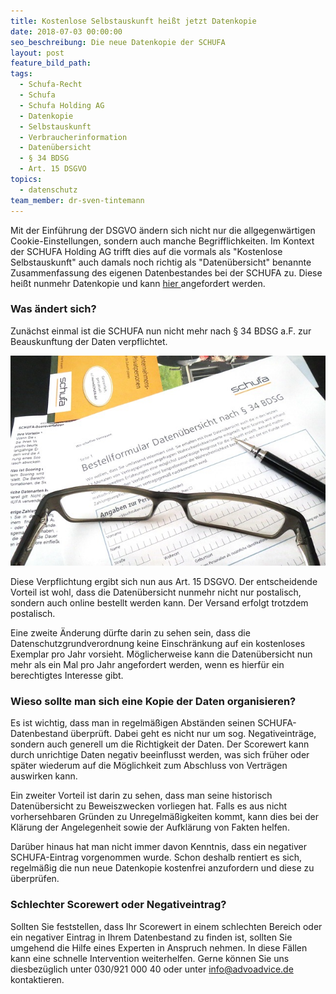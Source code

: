 ```yaml
---
title: Kostenlose Selbstauskunft heißt jetzt Datenkopie
date: 2018-07-03 00:00:00
seo_beschreibung: Die neue Datenkopie der SCHUFA
layout: post
feature_bild_path:
tags:
  - Schufa-Recht
  - Schufa
  - Schufa Holding AG
  - Datenkopie
  - Selbstauskunft
  - Verbraucherinformation
  - Datenübersicht
  - § 34 BDSG
  - Art. 15 DSGVO
topics:
  - datenschutz
team_member: dr-sven-tintemann
---
```


Mit der Einf&uuml;hrung der DSGVO &auml;ndern sich nicht nur die allgegenw&auml;rtigen Cookie-Einstellungen, sondern auch manche Begrifflichkeiten. Im Kontext der SCHUFA Holding AG trifft dies auf die vormals als "Kostenlose Selbstauskunft" auch damals noch richtig als "Daten&uuml;bersicht" benannte Zusammenfassung des eigenen Datenbestandes bei der SCHUFA zu. Diese hei&szlig;t nunmehr Datenkopie und kann [hier ](https://www.meineschufa.de/index.php?site=11_3)angefordert werden.

### Was &auml;ndert sich?

Zun&auml;chst einmal ist die SCHUFA nun nicht mehr nach &sect; 34 BDSG a.F. zur Beauskunftung der Daten verpflichtet.

![Bestellformalat Datenübersicht nach § 34 BDSG](/uploads/data-858360-640-6.jpg "Altes Bestellformular")

Diese Verpflichtung ergibt sich nun aus Art. 15 DSGVO. Der entscheidende Vorteil ist wohl, dass die Daten&uuml;bersicht nunmehr nicht nur postalisch, sondern auch online bestellt werden kann. Der Versand erfolgt trotzdem postalisch.

Eine zweite &Auml;nderung d&uuml;rfte darin zu sehen sein, dass die Datenschutzgrundverordnung keine Einschr&auml;nkung auf ein kostenloses Exemplar pro Jahr vorsieht. M&ouml;glicherweise kann die Daten&uuml;bersicht nun mehr als ein Mal pro Jahr angefordert werden, wenn es hierf&uuml;r ein berechtigtes Interesse gibt.

### Wieso sollte man sich eine Kopie der Daten organisieren?

Es ist wichtig, dass man in regelm&auml;&szlig;igen Abst&auml;nden seinen SCHUFA-Datenbestand &uuml;berpr&uuml;ft. Dabei geht es nicht nur um sog. Negativeintr&auml;ge, sondern auch generell um die Richtigkeit der Daten. Der Scorewert kann durch unrichtige Daten negativ beeinflusst werden, was sich fr&uuml;her oder sp&auml;ter wiederum auf die M&ouml;glichkeit zum Abschluss von Vertr&auml;gen auswirken kann.

Ein zweiter Vorteil ist darin zu sehen, dass man seine historisch Daten&uuml;bersicht zu Beweiszwecken vorliegen hat. Falls es aus nicht vorhersehbaren Gr&uuml;nden zu Unregelm&auml;&szlig;igkeiten kommt, kann dies bei der Kl&auml;rung der Angelegenheit sowie der Aufkl&auml;rung von Fakten helfen.

Dar&uuml;ber hinaus hat man nicht immer davon Kenntnis, dass ein negativer SCHUFA-Eintrag vorgenommen wurde. Schon deshalb rentiert es sich, regelm&auml;&szlig;ig die nun neue Datenkopie kostenfrei anzufordern und diese zu &uuml;berpr&uuml;fen.

### Schlechter Scorewert oder Negativeintrag?

Sollten Sie feststellen, dass Ihr Scorewert in einem schlechten Bereich oder ein negativer Eintrag in Ihrem Datenbestand zu finden ist, sollten Sie umgehend die Hilfe eines Experten in Anspruch nehmen. In diese F&auml;llen kann eine schnelle Intervention weiterhelfen. Gerne k&ouml;nnen Sie uns diesbez&uuml;glich unter 030/921 000 40 oder unter info@advoadvice.de kontaktieren.

&nbsp;